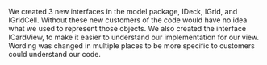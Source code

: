 We created 3 new interfaces in the model package, IDeck, IGrid, and IGridCell. Without these
new customers of the code would have no idea what we used to represent those objects.
We also created the interface ICardView, to make it easier to understand our 
implementation for our view. Wording was changed in multiple places to be more
specific to customers could understand our code.